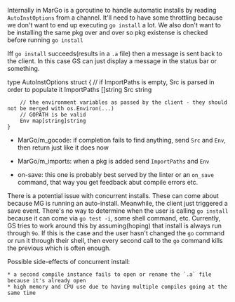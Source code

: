 Internally in MarGo is a goroutine to handle automatic installs by reading `AutoInstOptions` from a channel.
It'll need to have some throttling because we don't want to end up executing `go install` a lot.
We also don't want to be installing the same pkg over and over so pkg existense is checked before running `go install`

Iff `go install` succeeds(results in a `.a` file) then a message is sent back to the client.
In this case GS can just display a message in the status bar or something.

  type AutoInstOptions struct {
		// if ImportPaths is empty, Src is parsed in order to populate it
		ImportPaths []string
		Src         string

		// the environment variables as passed by the client - they should not be merged with os.Environ(...)
		// GOPATH is be valid
		Env map[string]string
	}

* MarGo/m_gocode:
	if completion fails to find anything, send `Src` and `Env`, then return just like it does now

* MarGo/m_imports:
	when a pkg is added send `ImportPaths` and `Env`

* on-save:
	this one is probably best served by the linter or an `on_save` command, that way you get feedback abut compile errors etc.

There is a potential issue with concurrent installs. These can come about because MG is running an auto-install.
Meanwhile, the client just triggered a save event.
There's no way to determine when the user is calling `go install` because it can come via `go test -i`, some shell command, etc.
Currently, GS tries to work around this by assuming(hoping) that install is always run through `9o`.
If this is the case and the user hasn't changed the `go` command or run it through their shell,
then every second call to the `go` command kills the previous which is often enough.

Possible side-effects of concurrent install:

	* a second compile instance fails to open or rename the `.a` file because it's already open
	* high memory and CPU use due to having multiple compiles going at the same time
